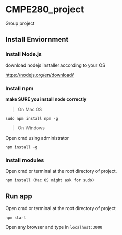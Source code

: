 # CMPE280_project
Group project
## Install Enviornment
### Install Node.js

download nodejs installer according to your OS

https://nodejs.org/en/download/

### Install npm
**make SURE you install node correctly**
>On Mac OS
```
sudo npm install npm -g
```

>On Windows

Open cmd using administrator
```
npm install -g
```

### Install modules
Open cmd or terminal at the root directory of project.

```
npm install (Mac OS might ask for sudo)
```

## Run app

Open cmd or terminal at the root directory of project
```
npm start
```
Open any browser and type in `localhost:3000`
